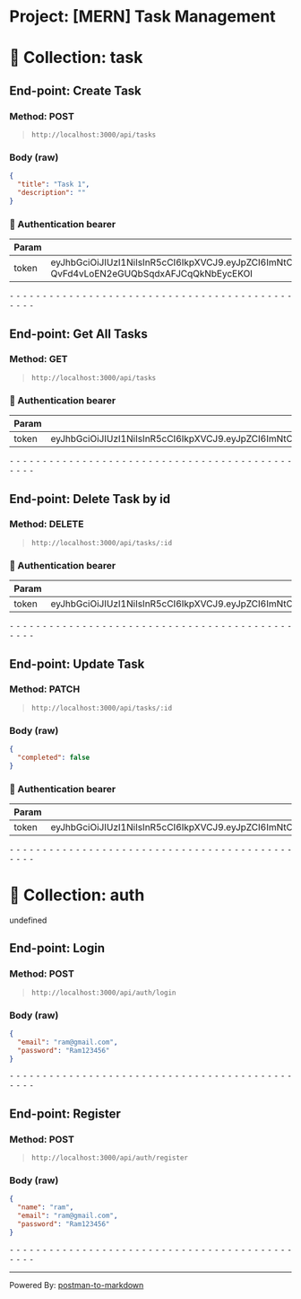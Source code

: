 # Project: [MERN] Task Management

# 📁 Collection: task

## End-point: Create Task

### Method: POST

> ```
> http://localhost:3000/api/tasks
> ```

### Body (**raw**)

```json
{
  "title": "Task 1",
  "description": ""
}
```

### 🔑 Authentication bearer

| Param | value                                                                                                                                                                                                        | Type   |
| ----- | ------------------------------------------------------------------------------------------------------------------------------------------------------------------------------------------------------------ | ------ |
| token | eyJhbGciOiJIUzI1NiIsInR5cCI6IkpXVCJ9.eyJpZCI6ImNtOWNlNHNwZTAwMDExcnJ2M2FqYnQ5OTgiLCJlbWFpbCI6InJhbUBnbWFpbC5jb20iLCJpYXQiOjE3NDQzNTI4OTUsImV4cCI6MTc0ND21NzY5NX0.VBEOT0-QvFd4vLoEN2eGUQbSqdxAFJCqQkNbEycEKOI | string |

⁃ ⁃ ⁃ ⁃ ⁃ ⁃ ⁃ ⁃ ⁃ ⁃ ⁃ ⁃ ⁃ ⁃ ⁃ ⁃ ⁃ ⁃ ⁃ ⁃ ⁃ ⁃ ⁃ ⁃ ⁃ ⁃ ⁃ ⁃ ⁃ ⁃ ⁃ ⁃ ⁃ ⁃ ⁃ ⁃ ⁃ ⁃ ⁃ ⁃ ⁃ ⁃ ⁃ ⁃ ⁃ ⁃ ⁃

## End-point: Get All Tasks

### Method: GET

> ```
> http://localhost:3000/api/tasks
> ```

### 🔑 Authentication bearer

| Param | value                                                                                                                                                                                                           | Type   |
| ----- | --------------------------------------------------------------------------------------------------------------------------------------------------------------------------------------------------------------- | ------ |
| token | eyJhbGciOiJIUzI1NiIsInR5cCI6IkpXVCJ9.eyJpZCI6ImNtOWJpdHc3eDAwMDAxcmpyOHJ2NHNsZmwiLCJlbWFpbCI6InRlc3QxQGdtYWlsLmNvbSIsImlhdCI6MTc0NDI5OTQyMiwiZXhwIjoxNzQ0OTA0MjIyfQ.4RfTC7_Xz3RnUiIsiPcJQi5OfLZ1PDVAzlGSJ_XCNS8 | string |

⁃ ⁃ ⁃ ⁃ ⁃ ⁃ ⁃ ⁃ ⁃ ⁃ ⁃ ⁃ ⁃ ⁃ ⁃ ⁃ ⁃ ⁃ ⁃ ⁃ ⁃ ⁃ ⁃ ⁃ ⁃ ⁃ ⁃ ⁃ ⁃ ⁃ ⁃ ⁃ ⁃ ⁃ ⁃ ⁃ ⁃ ⁃ ⁃ ⁃ ⁃ ⁃ ⁃ ⁃ ⁃ ⁃ ⁃

## End-point: Delete Task by id

### Method: DELETE

> ```
> http://localhost:3000/api/tasks/:id
> ```

### 🔑 Authentication bearer

| Param | value                                                                                                                                                                                                           | Type   |
| ----- | --------------------------------------------------------------------------------------------------------------------------------------------------------------------------------------------------------------- | ------ |
| token | eyJhbGciOiJIUzI1NiIsInR5cCI6IkpXVCJ9.eyJpZCI6ImNtOWJpdHc3eDAwMDAxcmpyOHJ2NHNsZmwiLCJlbWFpbCI6InRlc3QxQGdtYWlsLmNvbSIsImlhdCI6MTc0NDI5OTQyMiwiZXhwIjoxNzQ0OTA0MjIyfQ.4RfTC7_Xz3RnUiIsiPcJQi5OfLZ1PDVAzlGSJ_XCNS8 | string |

⁃ ⁃ ⁃ ⁃ ⁃ ⁃ ⁃ ⁃ ⁃ ⁃ ⁃ ⁃ ⁃ ⁃ ⁃ ⁃ ⁃ ⁃ ⁃ ⁃ ⁃ ⁃ ⁃ ⁃ ⁃ ⁃ ⁃ ⁃ ⁃ ⁃ ⁃ ⁃ ⁃ ⁃ ⁃ ⁃ ⁃ ⁃ ⁃ ⁃ ⁃ ⁃ ⁃ ⁃ ⁃ ⁃ ⁃

## End-point: Update Task

### Method: PATCH

> ```
> http://localhost:3000/api/tasks/:id
> ```

### Body (**raw**)

```json
{
  "completed": false
}
```

### 🔑 Authentication bearer

| Param | value                                                                                                                                                                                                        | Type   |
| ----- | ------------------------------------------------------------------------------------------------------------------------------------------------------------------------------------------------------------ | ------ |
| token | eyJhbGciOiJIUzI1NiIsInR5cCI6IkpXVCJ9.eyJpZCI6ImNtOWNmMnVtcjAwMDAxcmtjYm2vbWhwb3giLCJlbWFpbCI6InJhbUBnbWFpbC5jb20iLCJpYXQiOjE3NDQzNzgzNDEsImV4cCI6MTc0NDk4MzE0MX0.XG9Z_ylyun_dOoi_hYIOZIbj77Sb7_phqLOqixi7Vjo | string |

⁃ ⁃ ⁃ ⁃ ⁃ ⁃ ⁃ ⁃ ⁃ ⁃ ⁃ ⁃ ⁃ ⁃ ⁃ ⁃ ⁃ ⁃ ⁃ ⁃ ⁃ ⁃ ⁃ ⁃ ⁃ ⁃ ⁃ ⁃ ⁃ ⁃ ⁃ ⁃ ⁃ ⁃ ⁃ ⁃ ⁃ ⁃ ⁃ ⁃ ⁃ ⁃ ⁃ ⁃ ⁃ ⁃ ⁃

# 📁 Collection: auth

undefined

## End-point: Login

### Method: POST

> ```
> http://localhost:3000/api/auth/login
> ```

### Body (**raw**)

```json
{
  "email": "ram@gmail.com",
  "password": "Ram123456"
}
```

⁃ ⁃ ⁃ ⁃ ⁃ ⁃ ⁃ ⁃ ⁃ ⁃ ⁃ ⁃ ⁃ ⁃ ⁃ ⁃ ⁃ ⁃ ⁃ ⁃ ⁃ ⁃ ⁃ ⁃ ⁃ ⁃ ⁃ ⁃ ⁃ ⁃ ⁃ ⁃ ⁃ ⁃ ⁃ ⁃ ⁃ ⁃ ⁃ ⁃ ⁃ ⁃ ⁃ ⁃ ⁃ ⁃ ⁃

## End-point: Register

### Method: POST

> ```
> http://localhost:3000/api/auth/register
> ```

### Body (**raw**)

```json
{
  "name": "ram",
  "email": "ram@gmail.com",
  "password": "Ram123456"
}
```

⁃ ⁃ ⁃ ⁃ ⁃ ⁃ ⁃ ⁃ ⁃ ⁃ ⁃ ⁃ ⁃ ⁃ ⁃ ⁃ ⁃ ⁃ ⁃ ⁃ ⁃ ⁃ ⁃ ⁃ ⁃ ⁃ ⁃ ⁃ ⁃ ⁃ ⁃ ⁃ ⁃ ⁃ ⁃ ⁃ ⁃ ⁃ ⁃ ⁃ ⁃ ⁃ ⁃ ⁃ ⁃ ⁃ ⁃

---

Powered By: [postman-to-markdown](https://github.com/bautistaj/postman-to-markdown/)
